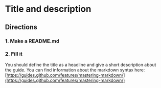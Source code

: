 # Title and description

## Directions

### 1. Make a README.md

### 2. Fill it
You should define the title as a headline and give a short description about the guide.
You can find information about the markdown syntax here: [https://guides.github.com/features/mastering-markdown/](https://guides.github.com/features/mastering-markdown/)